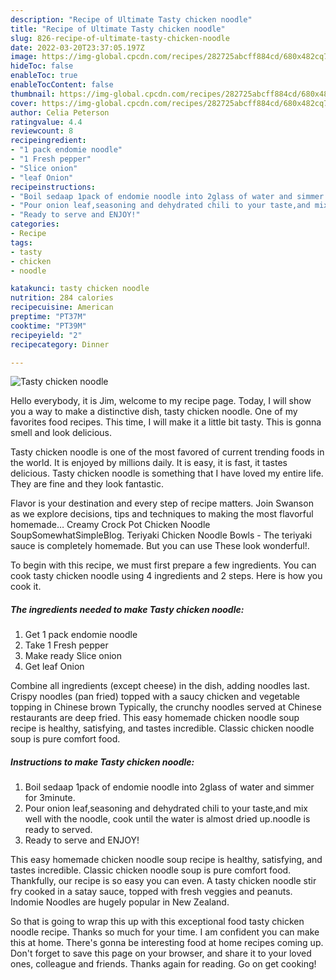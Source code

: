 ```yaml
---
description: "Recipe of Ultimate Tasty chicken noodle"
title: "Recipe of Ultimate Tasty chicken noodle"
slug: 826-recipe-of-ultimate-tasty-chicken-noodle
date: 2022-03-20T23:37:05.197Z
image: https://img-global.cpcdn.com/recipes/282725abcff884cd/680x482cq70/tasty-chicken-noodle-recipe-main-photo.jpg
hideToc: false
enableToc: true
enableTocContent: false
thumbnail: https://img-global.cpcdn.com/recipes/282725abcff884cd/680x482cq70/tasty-chicken-noodle-recipe-main-photo.jpg
cover: https://img-global.cpcdn.com/recipes/282725abcff884cd/680x482cq70/tasty-chicken-noodle-recipe-main-photo.jpg
author: Celia Peterson
ratingvalue: 4.4
reviewcount: 8
recipeingredient:
- "1 pack endomie noodle"
- "1 Fresh pepper"
- "Slice onion"
- "leaf Onion"
recipeinstructions:
- "Boil sedaap 1pack of endomie noodle into 2glass of water and simmer for 3minute."
- "Pour onion leaf,seasoning and dehydrated chili to your taste,and mix well with the noodle, cook until the water is almost dried up.noodle is ready to served."
- "Ready to serve and ENJOY!"
categories:
- Recipe
tags:
- tasty
- chicken
- noodle

katakunci: tasty chicken noodle 
nutrition: 284 calories
recipecuisine: American
preptime: "PT37M"
cooktime: "PT39M"
recipeyield: "2"
recipecategory: Dinner

---
```



![Tasty chicken noodle](https://img-global.cpcdn.com/recipes/282725abcff884cd/680x482cq70/tasty-chicken-noodle-recipe-main-photo.jpg)

Hello everybody, it is Jim, welcome to my recipe page. Today, I will show you a way to make a distinctive dish, tasty chicken noodle. One of my favorites food recipes. This time, I will make it a little bit tasty. This is gonna smell and look delicious.

Tasty chicken noodle is one of the most favored of current trending foods in the world. It is enjoyed by millions daily. It is easy, it is fast, it tastes delicious. Tasty chicken noodle is something that I have loved my entire life. They are fine and they look fantastic.

Flavor is your destination and every step of recipe matters. Join Swanson as we explore decisions, tips and techniques to making the most flavorful homemade… Creamy Crock Pot Chicken Noodle SoupSomewhatSimpleBlog. Teriyaki Chicken Noodle Bowls - The teriyaki sauce is completely homemade. But you can use These look wonderful!.


To begin with this recipe, we must first prepare a few ingredients. You can cook tasty chicken noodle using 4 ingredients and 2 steps. Here is how you cook it.

<!--inarticleads1-->

##### The ingredients needed to make Tasty chicken noodle:

1. Get 1 pack endomie noodle
1. Take 1 Fresh pepper
1. Make ready Slice onion
1. Get leaf Onion


Combine all ingredients (except cheese) in the dish, adding noodles last. Crispy noodles (pan fried) topped with a saucy chicken and vegetable topping in Chinese brown Typically, the crunchy noodles served at Chinese restaurants are deep fried. This easy homemade chicken noodle soup recipe is healthy, satisfying, and tastes incredible. Classic chicken noodle soup is pure comfort food. 

<!--inarticleads2-->

##### Instructions to make Tasty chicken noodle:

1. Boil sedaap 1pack of endomie noodle into 2glass of water and simmer for 3minute.
1. Pour onion leaf,seasoning and dehydrated chili to your taste,and mix well with the noodle, cook until the water is almost dried up.noodle is ready to served.
1. Ready to serve and ENJOY!

This easy homemade chicken noodle soup recipe is healthy, satisfying, and tastes incredible. Classic chicken noodle soup is pure comfort food. Thankfully, our recipe is so easy you can even. A tasty chicken noodle stir fry cooked in a satay sauce, topped with fresh veggies and peanuts. Indomie Noodles are hugely popular in New Zealand. 

So that is going to wrap this up with this exceptional food tasty chicken noodle recipe. Thanks so much for your time. I am confident you can make this at home. There's gonna be interesting food at home recipes coming up. Don't forget to save this page on your browser, and share it to your loved ones, colleague and friends. Thanks again for reading. Go on get cooking!
